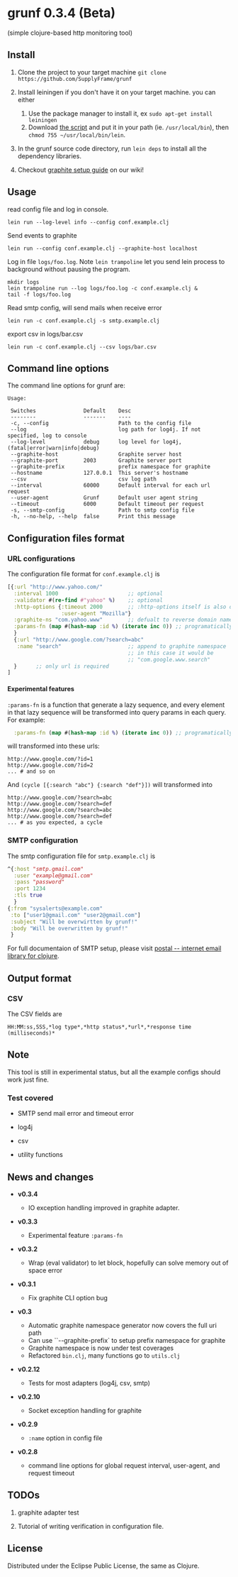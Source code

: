 # grunf 0.3.4 (Beta)

(simple clojure-based http monitoring tool)

## Install

1. Clone the project to your target machine `git clone https://github.com/SupplyFrame/grunf`

2. Install leiningen if you don't have it on your target machine. you can either
    1. Use the package manager to install it, ex `sudo apt-get install leiningen`
    2. Download [the script](https://raw.github.com/technomancy/leiningen/stable/bin/lein) and put it in your path (ie. `/usr/local/bin`), then `chmod 755 ~/usr/local/bin/lein`.

3. In the grunf source code directory, run `lein deps` to install all the dependency libraries.

4. Checkout [graphite setup guide][] on our wiki!

[graphite setup guide]: https://github.com/SupplyFrame/grunf/wiki/graphite-on-ubuntu


## Usage

read config file and log in console.
```
lein run --log-level info --config conf.example.clj
```

Send events to graphite
```
lein run --config conf.example.clj --graphite-host localhost
```

Log in file `logs/foo.log`. Note `lein trampoline` let you send lein process to background without pausing the program.

```
mkdir logs
lein trampoline run --log logs/foo.log -c conf.example.clj &
tail -f logs/foo.log
```

Read smtp config, will send mails when receive error
```
lein run -c conf.example.clj -s smtp.example.clj
```

export csv in logs/bar.csv
```
lein run -c conf.example.clj --csv logs/bar.csv
```

## Command line options

The command line options for grunf are:

```
Usage:

 Switches               Default    Desc
 --------               -------    ----
 -c, --config                      Path to the config file
 --log                             log path for log4j. If not specified, log to console 
 --log-level            debug      log level for log4j, (fatal|error|warn|info|debug)
 --graphite-host                   Graphite server host
 --graphite-port        2003       Graphite server port
 --graphite-prefix                 prefix namespace for graphite
 --hostname             127.0.0.1  This server's hostname
 --csv                             csv log path
 --interval             60000      Default interval for each url request
 --user-agent           Grunf      Default user agent string
 --timeout              6000       Default timeout per request
 -s, --smtp-config                 Path to smtp config file 
 -h, --no-help, --help  false      Print this message
```

## Configuration files format

### URL configurations

The configuration file format for `conf.example.clj` is

```clj
[{:url "http://www.yahoo.com/"
  :interval 1000                      ;; optional
  :validator #(re-find #"yahoo" %)    ;; optional
  :http-options {:timeout 2000        ;; :http-options itself is also optional 
                 :user-agent "Mozilla"}
  :graphite-ns "com.yahoo.www"        ;; defualt to reverse domain name
  :params-fn (map #(hash-map :id %) (iterate inc 0)) ;; programatically control query params
  }
  {:url "http://www.google.com/?search=abc"
   :name "search"                     ;; append to graphite namespace
                                      ;; in this case it would be
                                      ;; "com.google.www.search"
  }      ;; only url is required
]
```

#### Experimental features

`:params-fn` is a function that generate a lazy sequence, and every element in that lazy sequence will be transformed into query params in each query. For example:

```clj
  :params-fn (map #(hash-map :id %) (iterate inc 0)) ;; programatically control query params
```

will transformed into these urls:

```
http://www.google.com/?id=1
http://www.google.com/?id=2
... # and so on
```

And `(cycle [{:search "abc"} {:search "def"}])` will transformed into

```
http://www.google.com/?search=abc
http://www.google.com/?search=def
http://www.google.com/?search=abc
http://www.google.com/?search=def
... # as you expected, a cycle
```

### SMTP configuration

The smtp configuration file for `smtp.example.clj` is

```clj
^{:host "smtp.gmail.com"
  :user "example@gmail.com"
  :pass "password"
  :port 1234
  :tls true
  }
{:from "sysalerts@example.com"
 :to ["user1@gmail.com" "user2@gmail.com"]
 :subject "Will be overwirtten by grunf!"
 :body "Will be overwritten by grunf!"
 }
```

For full documentaion of SMTP setup, please visit [postal -- internet email library for clojure](https://github.com/drewr/postal).

## Output format

### CSV

The CSV fields are

```
HH:MM:ss,SSS,*log type*,*http status*,*url*,*response time (milliseconds)*
```

## Note

This tool is still in experimental status, but all the example configs should work just fine.

### Test covered

* SMTP send mail error and timeout error

* log4j

* csv

* utility functions

## News and changes

* **v0.3.4**
  - IO exception handling improved in graphite adapter.

* **v0.3.3**
  - Experimental feature `:params-fn`

* **v0.3.2**
  - Wrap (eval validator) to let block, hopefully can solve memory out of space error

* **v0.3.1**
  - Fix graphite CLI option bug

* **v0.3**
  - Automatic graphite namespace generator now covers the full uri path
  - Can use ``--graphite-prefix` to setup prefix namespace for graphite
  - Graphite namespace is now under test coverages
  - Refactored `bin.clj`, many functions go to `utils.clj`

* **v0.2.12**
  - Tests for most adapters (log4j, csv, smtp)

* **v0.2.10**
  - Socket exception handling for graphite

* **v0.2.9**
  - `:name` option in config file

* **v0.2.8**
  - command line options for global request interval, user-agent, and request timeout

## TODOs


1. graphite adapter test

1. Tutorial of writing verification in configuration file.

## License

Distributed under the Eclipse Public License, the same as Clojure.
